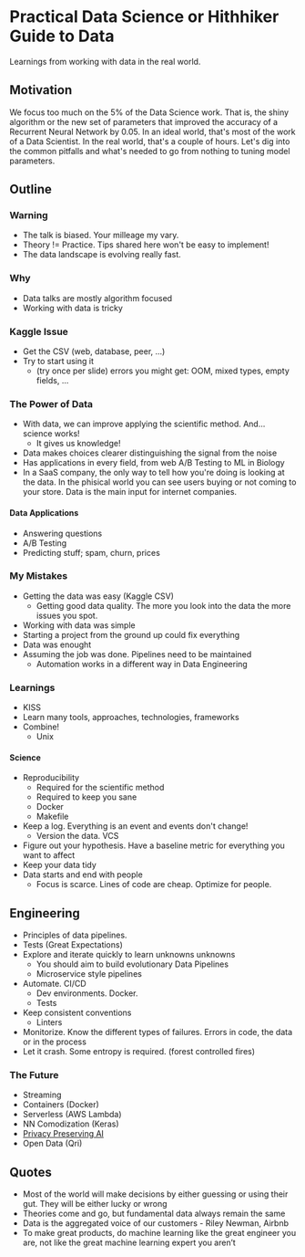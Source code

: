 # Practical Data Science or Hithhiker Guide to Data

Learnings from working with data in the real world.

## Motivation

We focus too much on the 5% of the Data Science work. That is, the shiny algorithm or the new set of parameters that improved the accuracy of a Recurrent Neural Network by 0.05.
In an ideal world, that's most of the work of a Data Scientist. In the real world, that's a couple of hours.
Let's dig into the common pitfalls and what's needed to go from nothing to tuning model parameters.

## Outline

### Warning

- The talk is biased. Your milleage my vary.
- Theory != Practice. Tips shared here won't be easy to implement!
- The data landscape is evolving really fast.

### Why

- Data talks are mostly algorithm focused
- Working with data is tricky

### Kaggle Issue

- Get the CSV (web, database, peer, ...)
- Try to start using it
  - (try once per slide) errors you might get: OOM, mixed types, empty fields, ...

### The Power of Data

- With data, we can improve applying the scientific method. And... science works!
  - It gives us knowledge!
- Data makes choices clearer distinguishing the signal from the noise
- Has applications in every field, from web A/B Testing to ML in Biology
- In a SaaS company, the only way to tell how you're doing is looking at the data. In the phisical world you can see users buying or not coming to your store. Data is the main input for internet companies.

#### Data Applications

- Answering questions
- A/B Testing
- Predicting stuff; spam, churn, prices

### My Mistakes

- Getting the data was easy (Kaggle CSV)
  - Getting good data quality. The more you look into the data the more issues you spot.
- Working with data was simple
- Starting a project from the ground up could fix everything
- Data was enought
- Assuming the job was done. Pipelines need to be maintained
  - Automation works in a different way in Data Engineering

### Learnings

- KISS
- Learn many tools, approaches, technologies, frameworks
- Combine!
  - Unix

#### Science

- Reproducibility
  - Required for the scientific method
  - Required to keep you sane
  - Docker
  - Makefile
- Keep a log. Everything is an event and events don't change!
  - Version the data. VCS
- Figure out your hypothesis. Have a baseline metric for everything you want to affect
- Keep your data tidy
- Data starts and end with people
  - Focus is scarce. Lines of code are cheap. Optimize for people.

## Engineering

- Principles of data pipelines.
- Tests (Great Expectations)
- Explore and iterate quickly to learn unknowns unknowns
  - You should aim to build evolutionary Data Pipelines
  - Microservice style pipelines
- Automate. CI/CD
  - Dev environments. Docker.
  - Tests
- Keep consistent conventions
  - Linters
- Monitorize. Know the different types of failures. Errors in code, the data or in the process
- Let it crash. Some entropy is required. (forest controlled fires)

### The Future

- Streaming
- Containers (Docker)
- Serverless (AWS Lambda)
- NN Comodization (Keras)
- [Privacy Preserving AI](https://youtu.be/4zrU54VIK6k)
- Open Data (Qri)

## Quotes

- Most of the world will make decisions by either guessing or using their gut. They will be either lucky or wrong
- Theories come and go, but fundamental data always remain the same
- Data is the aggregated voice of our customers - Riley Newman, Airbnb
- To make great products, do machine learning like the great engineer you are, not like the great machine learning expert you aren’t
